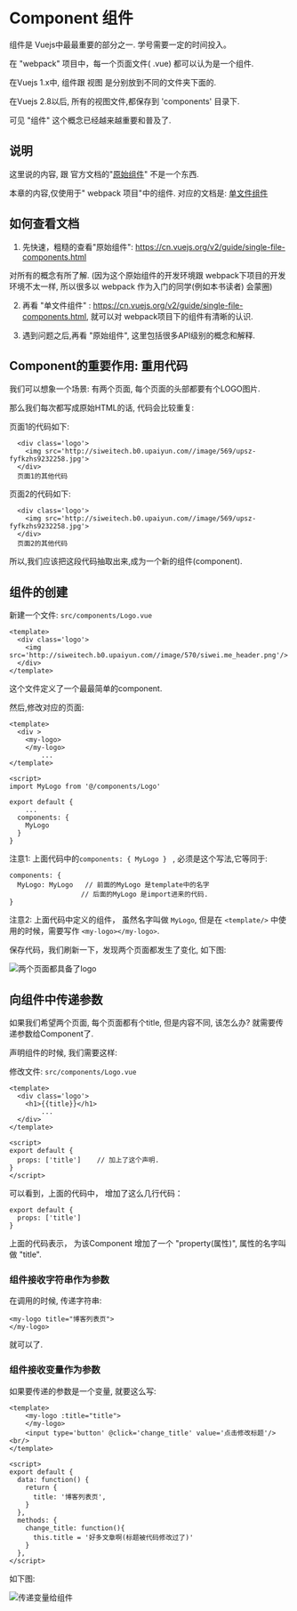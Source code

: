 # Component 组件

组件是 Vuejs中最最重要的部分之一. 学号需要一定的时间投入。 

在 "webpack" 项目中，每一个页面文件( .vue) 都可以认为是一个组件.

在Vuejs 1.x中, 组件跟 视图 是分别放到不同的文件夹下面的.

在Vuejs 2.8以后, 所有的视图文件,都保存到 'components' 目录下.

可见 "组件" 这个概念已经越来越重要和普及了.

## 说明

这里说的内容, 跟 官方文档的"[原始组件](https://cn.vuejs.org/v2/guide/single-file-components.html)" 不是一个东西.

本章的内容,仅使用于" webpack 项目"中的组件. 对应的文档是: [单文件组件](https://cn.vuejs.org/v2/guide/single-file-components.html)

## 如何查看文档

1. 先快速，粗糙的查看"原始组件": https://cn.vuejs.org/v2/guide/single-file-components.html

对所有的概念有所了解. (因为这个原始组件的开发环境跟 webpack下项目的开发环境不太一样, 所以很多以 webpack 作为入门的同学(例如本书读者) 会蒙圈)

2. 再看 "单文件组件" : https://cn.vuejs.org/v2/guide/single-file-components.html, 就可以对 webpack项目下的组件有清晰的认识.

3. 遇到问题之后,再看 "原始组件", 这里包括很多API级别的概念和解释.

## Component的重要作用: 重用代码

我们可以想象一个场景: 有两个页面, 每个页面的头部都要有个LOGO图片.

那么我们每次都写成原始HTML的话, 代码会比较重复:

页面1的代码如下:

```
  <div class='logo'>
    <img src='http://siweitech.b0.upaiyun.com//image/569/upsz-fyfkzhs9232258.jpg'>
  </div>
  页面1的其他代码
```

页面2的代码如下:

```
  <div class='logo'>
    <img src='http://siweitech.b0.upaiyun.com//image/569/upsz-fyfkzhs9232258.jpg'>
  </div>
  页面2的其他代码
```

所以,我们应该把这段代码抽取出来,成为一个新的组件(component).

## 组件的创建

新建一个文件: `src/components/Logo.vue`

```
<template>
  <div class='logo'>
    <img src='http://siweitech.b0.upaiyun.com//image/570/siwei.me_header.png'/>
  </div>
</template>
```

这个文件定义了一个最最简单的component.

然后,修改对应的页面:

```
<template>
  <div >
    <my-logo>
    </my-logo>
		...
</template>

<script>
import MyLogo from '@/components/Logo'

export default {
	...
  components: {
    MyLogo
  }
}
```

注意1: 上面代码中的`components: { MyLogo } ` , 必须是这个写法,它等同于:

```
components: {
  MyLogo: MyLogo   // 前面的MyLogo 是template中的名字
                  // 后面的MyLogo 是import进来的代码.
}
```

注意2: 上面代码中定义的组件， 虽然名字叫做 `MyLogo`, 但是在 `<template/>` 中使用的时候，需要写作 `<my-logo></my-logo>`. 


保存代码，我们刷新一下，发现两个页面都发生了变化, 如下图:

![两个页面都具备了logo](./images/vuejs_增加了logo_components.gif)


## 向组件中传递参数

如果我们希望两个页面, 每个页面都有个title, 但是内容不同, 该怎么办? 就需要传递参数给Component了.

声明组件的时候, 我们需要这样:

修改文件: `src/components/Logo.vue`

```
<template>
  <div class='logo'>
    <h1>{{title}}</h1>
		...
  </div>
</template>

<script>
export default {
  props: ['title']    // 加上了这个声明.
}
</script>
```

可以看到，上面的代码中， 增加了这么几行代码：  

```
export default {
  props: ['title']
}
```

上面的代码表示， 为该Component 增加了一个 "property(属性)", 属性的名字叫做 "title". 

### 组件接收字符串作为参数

在调用的时候, 传递字符串:

```
<my-logo title="博客列表页">
</my-logo>
```

就可以了.

### 组件接收变量作为参数

如果要传递的参数是一个变量, 就要这么写:

```
<template>
    <my-logo :title="title">
    </my-logo>
    <input type='button' @click='change_title' value='点击修改标题'/><br/>
</template>

<script>
export default {
  data: function() {
    return {
      title: '博客列表页',
    }
  },
  methods: {
    change_title: function(){
      this.title = '好多文章啊(标题被代码修改过了)'
    }
  },
</script>
```

如下图:

![传递变量给组件](./images/vuejs_传递参数给组件.gif)
